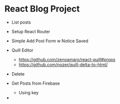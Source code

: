 # React Blog Project

- List posts

- Setup React Router

- Simple Add Post Form w Notice Saved

- Quill Editor 
    - https://github.com/zenoamaro/react-quill#props
    - https://github.com/nozer/quill-delta-to-html/

- Delete

- Get Posts from Firebase
    - Using key
- 